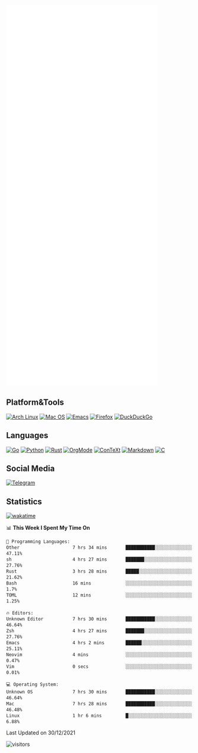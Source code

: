 ![Metrics](https://github.com/SteamedFish/SteamedFish/blob/master/github-metrics.svg)

## Platform&Tools

[![Arch Linux](https://img.shields.io/badge/ArchLinux-1793D1?logo=arch-linux&logoColor=fff&style=flat-square)](https://archlinux.org/)
[![Mac OS](https://img.shields.io/badge/MacOS-000000?style=flat-square&logo=macos&logoColor=F0F0F0)](https://www.apple.com/macos/)
[![Emacs](https://img.shields.io/badge/Emacs-%237F5AB6.svg?&style=flat-square&logo=gnu-emacs&logoColor=white)](https://www.gnu.org/software/emacs/)
[![Firefox](https://img.shields.io/badge/Firefox-FF7139?style=flat-square&logo=Firefox-Browser&logoColor=white)](https://firefox.com/)
[![DuckDuckGo](https://img.shields.io/badge/DuckDuckGo-DE5833?style=flat-square&logo=DuckDuckGo&logoColor=white)](https://duckduckgo.com/)

## Languages

[![Go](https://img.shields.io/badge/Golang-%2300ADD8.svg?style=flat-square&logo=go&logoColor=white)](https://golang.org/)
[![Python](https://img.shields.io/badge/Python-3670A0?style=flat-square&logo=python&logoColor=ffdd54)](https://www.python.org/)
[![Rust](https://img.shields.io/badge/Rust-%23000000.svg?style=flat-square&logo=rust&logoColor=white)](https://www.rust-lang.org/)
[![OrgMode](https://img.shields.io/badge/OrgMode-%23000000.svg?style=flat-square&logo=org&logoColor=white)](https://orgmode.org/)
[![ConTeXt](https://img.shields.io/badge/ConTeXt-%23008080.svg?style=flat-square&logo=latex&logoColor=white)](https://contextgarden.net/)
[![Markdown](https://img.shields.io/badge/MarkDown-%23000000.svg?style=flat-square&logo=markdown&logoColor=white)](https://daringfireball.net/projects/markdown/)
[![C](https://img.shields.io/badge/C-%2300599C.svg?style=flat-square&logo=c&logoColor=white)](https://www.iso.org/standard/74528.html)

## Social Media

[![Telegram](https://img.shields.io/badge/SteamedFish-2CA5E0?style=social&logo=telegram&logoColor=white)](https://t.me/SteamedFish)

## Statistics
[![wakatime](https://wakatime.com/badge/user/168280d6-fcf2-4b4f-ad3a-dc4612f35b38.svg)](https://wakatime.com/@168280d6-fcf2-4b4f-ad3a-dc4612f35b38)

<!--START_SECTION:waka-->
📊 **This Week I Spent My Time On** 

```text
💬 Programming Languages: 
Other                    7 hrs 34 mins       ███████████░░░░░░░░░░░░░░   47.11% 
sh                       4 hrs 27 mins       ███████░░░░░░░░░░░░░░░░░░   27.76% 
Rust                     3 hrs 28 mins       █████░░░░░░░░░░░░░░░░░░░░   21.62% 
Bash                     16 mins             ░░░░░░░░░░░░░░░░░░░░░░░░░   1.7% 
TOML                     12 mins             ░░░░░░░░░░░░░░░░░░░░░░░░░   1.25%

🔥 Editors: 
Unknown Editor           7 hrs 30 mins       ███████████░░░░░░░░░░░░░░   46.64% 
Zsh                      4 hrs 27 mins       ███████░░░░░░░░░░░░░░░░░░   27.76% 
Emacs                    4 hrs 2 mins        ██████░░░░░░░░░░░░░░░░░░░   25.11% 
Neovim                   4 mins              ░░░░░░░░░░░░░░░░░░░░░░░░░   0.47% 
Vim                      0 secs              ░░░░░░░░░░░░░░░░░░░░░░░░░   0.01%

💻 Operating System: 
Unknown OS               7 hrs 30 mins       ███████████░░░░░░░░░░░░░░   46.64% 
Mac                      7 hrs 28 mins       ███████████░░░░░░░░░░░░░░   46.48% 
Linux                    1 hr 6 mins         █░░░░░░░░░░░░░░░░░░░░░░░░   6.88%

```


 Last Updated on 30/12/2021
<!--END_SECTION:waka-->

![visitors](https://visitor-badge.laobi.icu/badge?page_id=SteamedFish.SteamedFish)
